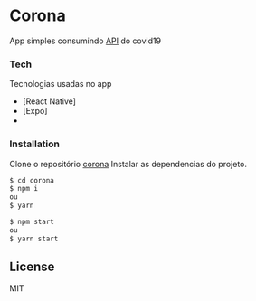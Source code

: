# Corona
App simples consumindo [API](https://covid19.mathdro.id/api/) do covid19

### Tech
Tecnologias usadas no app
* [React Native]
* [Expo]
* 
### Installation

Clone o repositório
[corona](https://github.com/TheNeoCarvalho/corona.git)
Instalar as dependencias do projeto.

```sh
$ cd corona
$ npm i 
ou 
$ yarn
```
```sh
$ npm start 
ou
$ yarn start
```

License
----

MIT
